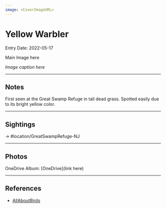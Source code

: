 ```yaml
---
image: <CoverImageURL>
---
```


# Yellow Warbler
Entry Date: 2022-05-17

Main Image here

*Image caption here*

---------------------------------------------------------------
## Notes
First seen at the Great Swamp Refuge in tall dead grass. Spotted easily due to its bright yellow color. 

---------------------------------------------------------------
## Sightings

-> #location/GreatSwampRefuge-NJ 

---------------------------------------------------------------
## Photos
OneDrive Album: [OneDrive](link here)

---------------------------------------------------------------
## References
- [AllAboutBirds](https://www.allaboutbirds.org/guide/Yellow_Warbler/overview)